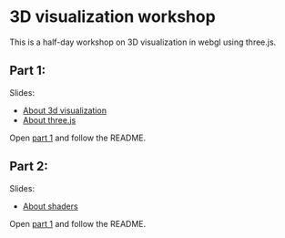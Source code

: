 # 3D visualization workshop

This is a half-day workshop on 3D visualization in webgl using three.js. 

## Part 1:

Slides:

- [About 3d visualization](https://holgerl.github.io/3d-visualization-workshop/part1/TODO)
- [About three.js](https://holgerl.github.io/3d-visualization-workshop/part1/TODO)

Open [part 1](https://github.com/holgerl/3d-visualization-workshop/tree/master/part1) and follow the README.

## Part 2:

Slides:

- [About shaders](https://holgerl.github.io/3d-visualization-workshop/part2/slides/TODO)

Open [part 1](https://github.com/bekk/3d-visualisering-kursserie/tree/master/part2) and follow the README.